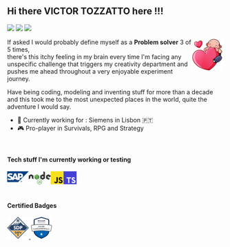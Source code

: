 ## Hi there VICTOR TOZZATTO here !!!

![](https://img.shields.io/badge/Software_Engineer-Senior-blue)
![](https://img.shields.io/badge/DevOps-Praticioner-yellowgreen)
![](https://img.shields.io/badge/Coffee%20Brew-AWESOME-brightgreen)

<img width="15%" alt="Me biting a very big heart" align="right" src="img/avatar/love.png">

If asked I would probably define myself as a
**Problem solver** 3 of 5 times,   
there's this itchy feeling in my
brain every time I'm facing any unspecific challenge that triggers
my creativity department and pushes me ahead throughout a very enjoyable
experiment journey.  
  
Have being coding, modeling and inventing stuff for more than a decade
and this took me to the most unexpected places in the world,
quite the adventure I would say.

 - :office: Currently working for : Siemens in Lisbon :portugal:
 - :video_game: Pro-player in Survivals, RPG and Strategy

<br />

#### Tech stuff I'm currently working or testing

<div>
<img width="10%" alt="SAP Logo" align="left" src="img/tech/SAP-Logo.svg">
<img width="10%" alt="Node.js Logo" align="left" src="img/tech/Node.js_logo.svg">
<img width="6%" alt="Javascript Logo" align="left" src="img/tech/JavaScript_logo.svg">
<img width="6%" alt="Node.js Logo" align="left" src="img/tech/TypeScript_ESLint_logo.svg">
</div>
<br />
<br />
<br />

#### Certified Badges

<a href="https://www.credly.com/badges/01b8ce77-0fb3-4c86-b37d-2779aedd0ddb/public_url">
    <img width="10%" alt="SAFe Devops practitioner" src="img/badges/certified-safe-5-devops-practitioner.png" >
</a>
<a href="https://www.credly.com/badges/9bded54e-f9df-481c-978d-97ddf383b711/public_url">
    <img width="10%" alt="Microsoft Certified: Azure Fundamentals" src="img/badges/microsoft-certified-azure-fundamentals.png" >
</a>